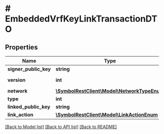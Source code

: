 # # EmbeddedVrfKeyLinkTransactionDTO

## Properties

Name | Type | Description | Notes
------------ | ------------- | ------------- | -------------
**signer_public_key** | **string** | Public key. |
**version** | **int** | Entity version. |
**network** | [**\SymbolRestClient\Model\NetworkTypeEnum**](NetworkTypeEnum.md) |  |
**type** | **int** |  |
**linked_public_key** | **string** | Public key. |
**link_action** | [**\SymbolRestClient\Model\LinkActionEnum**](LinkActionEnum.md) |  |

[[Back to Model list]](../../README.md#models) [[Back to API list]](../../README.md#endpoints) [[Back to README]](../../README.md)
